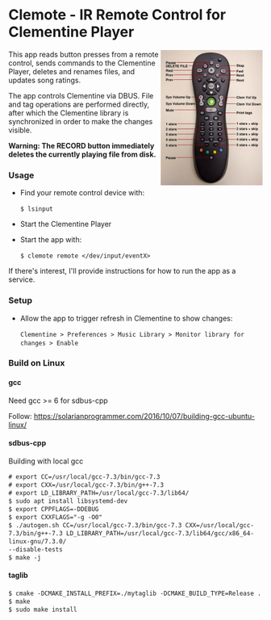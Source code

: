 # Clemote - IR Remote Control for Clementine Player

<img align="right" width="40%" src="./assets/remote-labels.jpg">

This app reads button presses from a remote control, sends commands to the Clementine Player, deletes and renames files, and updates song ratings.

The app controls Clementine via DBUS. File and tag operations are performed directly, after which the Clementine library is synchronized in order to make the changes visible.

**Warning: The RECORD button immediately deletes the currently playing file from disk.**

### Usage

* Find your remote control device with:

    `$ lsinput`

* Start the Clementine Player
* Start the app with:

    `$ clemote remote </dev/input/eventX>`

If there's interest, I'll provide instructions for how to run the app as a service.

### Setup

* Allow the app to trigger refresh in Clementine to show changes:

    `Clementine > Preferences > Music Library > Monitor library for changes > Enable`

### Build on Linux

#### gcc

Need gcc >= 6 for sdbus-cpp

Follow: https://solarianprogrammer.com/2016/10/07/building-gcc-ubuntu-linux/

#### sdbus-cpp

Building with local gcc

    # export CC=/usr/local/gcc-7.3/bin/gcc-7.3
    # export CXX=/usr/local/gcc-7.3/bin/g++-7.3
    # export LD_LIBRARY_PATH=/usr/local/gcc-7.3/lib64/
    $ sudo apt install libsystemd-dev
    $ export CPPFLAGS=-DDEBUG
    $ export CXXFLAGS="-g -O0"
    $ ./autogen.sh CC=/usr/local/gcc-7.3/bin/gcc-7.3 CXX=/usr/local/gcc-7.3/bin/g++-7.3 LD_LIBRARY_PATH=/usr/local/gcc-7.3/lib64/gcc/x86_64-linux-gnu/7.3.0/
    --disable-tests
    $ make -j

#### taglib

    $ cmake -DCMAKE_INSTALL_PREFIX=./mytaglib -DCMAKE_BUILD_TYPE=Release .
    $ make
    $ sudo make install
